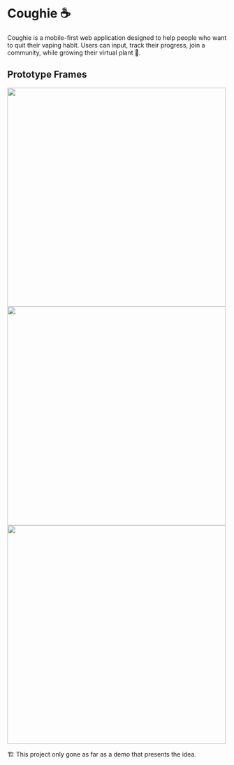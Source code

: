 # Coughie ☕
Coughie is a mobile-first web application designed to help people who want to quit their vaping habit. Users can input, track their progress, join a community, while growing their virtual plant 🌱.

## Prototype Frames
<div>
  <img src="https://user-images.githubusercontent.com/37903573/209577989-56a17da8-0cea-4404-8f41-2e47e909bf55.png" height="500"/>
  <img src="https://user-images.githubusercontent.com/37903573/209577950-2188d194-4ab1-4637-862f-b0e65908b851.png" height="500"/>
  <img src="https://user-images.githubusercontent.com/37903573/209578030-7704c50f-4074-45b4-bb66-af43394af0ed.png" height="500"/>
</div>


🏗️
This project only gone as far as a demo that presents the idea.
